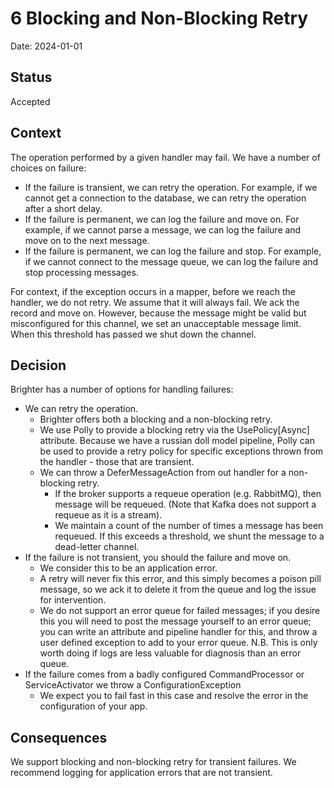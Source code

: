 # 6 Blocking and Non-Blocking Retry

Date: 2024-01-01

## Status

Accepted

## Context

The operation performed by a given handler may fail. We have a number of choices on failure:

* If the failure is transient, we can retry the operation. For example, if we cannot get a connection to the database,
  we can retry the operation after a short delay.
* If the failure is permanent, we can log the failure and move on. For example, if we cannot parse a message, we can log
  the failure and move on to the next message.
* If the failure is permanent, we can log the failure and stop. For example, if we cannot connect to the message queue,
  we can log the failure and stop processing messages.

For context, if the exception occurs in a mapper, before we reach the handler, we do not retry. We assume that it will
always fail. We ack the record and move on.
However, because the message might be valid but misconfigured for this channel, we set an unacceptable message limit.
When this threshold has passed we shut down the channel.

## Decision

Brighter has a number of options for handling failures:

* We can retry the operation.
    * Brighter offers both a blocking and a non-blocking retry.
    * We use Polly to provide a blocking retry via the UsePolicy[Async] attribute. Because we have a russian doll model
      pipeline, Polly can be used to provide a retry policy for
      specific exceptions thrown from the handler - those that are transient.
    * We can throw a DeferMessageAction from out handler for a non-blocking retry.
        * If the broker supports a requeue operation (e.g. RabbitMQ), then message will be requeued. (Note that Kafka
          does not support a requeue as it is a stream).
        * We maintain a count of the number of times a message has been requeued. If this exceeds a threshold, we shunt
          the message to a dead-letter channel.
* If the failure is not transient, you should the failure and move on.
    * We consider this to be an application error.
    * A retry will never fix this error, and this simply becomes a poison pill message, so we ack it to delete it from
      the queue and log the issue for intervention.
    * We do not support an error queue for failed messages; if you desire this you will need to post the message
      yourself to an error queue; you can write an attribute and pipeline handler for this,
      and throw a user defined exception to add to your error queue. N.B. This is only worth doing if logs are less
      valuable for diagnosis than an error queue.
* If the failure comes from a badly configured CommandProcessor or ServiceActivator we throw a ConfigurationException
    * We expect you to fail fast in this case and resolve the error in the configuration of your app.

## Consequences

We support blocking and non-blocking retry for transient failures. We recommend logging for application errors that are
not transient.

